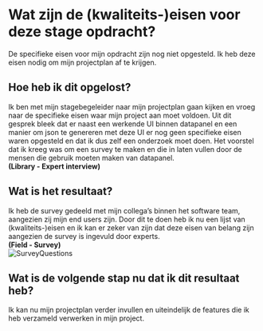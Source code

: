 # Wat zijn de (kwaliteits-)eisen voor deze stage opdracht?
De specifieke eisen voor mijn opdracht zijn nog niet opgesteld. Ik heb deze eisen nodig om mijn projectplan af te krijgen.

## Hoe heb ik dit opgelost?
Ik ben met mijn stagebegeleider naar mijn projectplan gaan kijken en vroeg naar de specifieke eisen waar mijn project aan moet voldoen.
Uit dit gesprek bleek dat er naast een werkende UI binnen datapanel en een manier om json te genereren met deze UI er nog geen specifieke
eisen waren opgesteld en dat ik dus zelf een onderzoek moet doen. Het voorstel dat ik kreeg was om een survey te maken en die in laten vullen door de mensen die gebruik moeten maken van datapanel.  
**(Library - Expert interview)**

## Wat is het resultaat?
Ik heb de survey gedeeld met mijn collega’s binnen het software team, aangezien zij mijn end users zijn. Door dit te doen heb ik nu een lijst van (kwaliteits-)eisen 
en ik kan er zeker van zijn dat deze eisen van belang zijn aangezien de survey is ingevuld door experts.  
**(Field - Survey)**  
![SurveyQuestions](https://github.com/Timsel1/PortfolioS5/assets/90602424/ff567405-8142-4b99-a87d-b1f523b7e08b)

## Wat is de volgende stap nu dat ik dit resultaat heb?
Ik kan nu mijn projectplan verder invullen en uiteindelijk de features die ik heb verzameld verwerken in mijn project.
